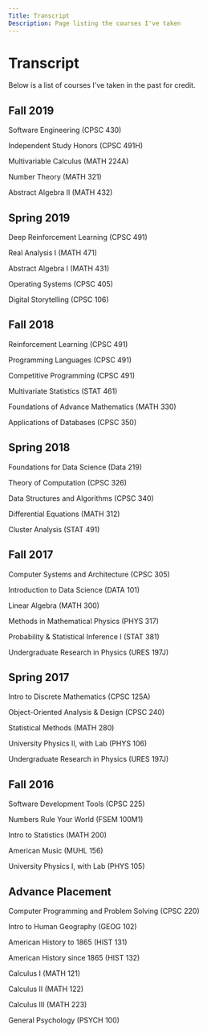```yaml
---
Title: Transcript
Description: Page listing the courses I've taken
---
```


# Transcript

Below is a list of courses I've taken in the past for credit. 

## Fall 2019

Software Engineering (CPSC 430)

Independent Study Honors (CPSC 491H)

Multivariable Calculus (MATH 224A)

Number Theory (MATH 321)

Abstract Algebra II (MATH 432)

## Spring 2019

Deep Reinforcement Learning (CPSC 491)

Real Analysis I (MATH 471)

Abstract Algebra I (MATH 431)

Operating Systems (CPSC 405)

Digital Storytelling (CPSC 106)

## Fall 2018

Reinforcement Learning (CPSC 491)

Programming Languages (CPSC 491)

Competitive Programming (CPSC 491)

Multivariate Statistics (STAT 461)

Foundations of Advance Mathematics (MATH 330)

Applications of Databases (CPSC 350)

## Spring 2018

Foundations for Data Science (Data 219)

Theory of Computation (CPSC 326)

Data Structures and Algorithms (CPSC 340)

Differential Equations (MATH 312)

Cluster Analysis (STAT 491)

## Fall 2017

Computer Systems and Architecture (CPSC 305)

Introduction to Data Science (DATA 101)

Linear Algebra (MATH 300)

Methods in Mathematical Physics (PHYS 317)

Probability & Statistical Inference I (STAT 381)

Undergraduate Research in Physics (URES 197J)

## Spring 2017

Intro to Discrete Mathematics (CPSC 125A)

Object-Oriented Analysis & Design (CPSC 240)

Statistical Methods (MATH 280)

University Physics II, with Lab (PHYS 106)

Undergraduate Research in Physics (URES 197J)

## Fall 2016

Software Development Tools (CPSC 225)

Numbers Rule Your World (FSEM 100M1)

Intro to Statistics (MATH 200)

American Music (MUHL 156)

University Physics I, with Lab (PHYS 105)

## Advance Placement

Computer Programming and Problem Solving (CPSC 220)

Intro to Human Geography (GEOG 102)

American History to 1865 (HIST 131)

American History since 1865 (HIST 132)

Calculus I (MATH 121)

Calculus II (MATH 122)

Calculus III (MATH 223)

General Psychology (PSYCH 100)






